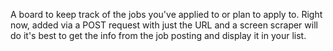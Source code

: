 A board to keep track of the jobs you've applied to or plan to apply to. Right now, added via a POST request with just the URL and a screen scraper will do it's best to get the info from the job posting and display it in your list.
